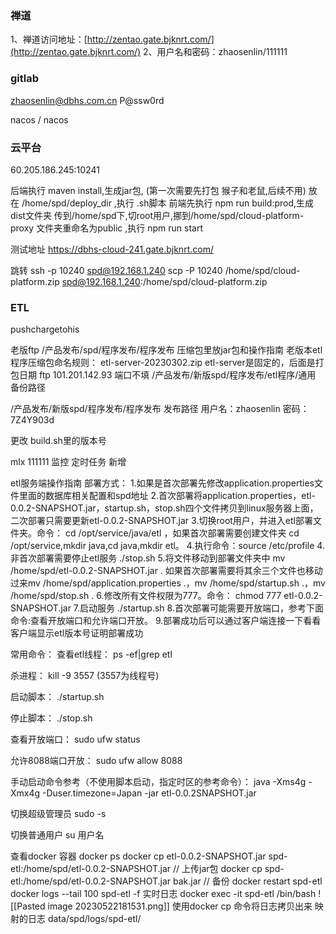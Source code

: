 ### 禅道
1、禅道访问地址：[http://zentao.gate.bjknrt.com/](http://zentao.gate.bjknrt.com/) 
2、用户名和密码：zhaosenlin/111111

### gitlab 
zhaosenlin@dbhs.com.cn
P@ssw0rd

nacos / nacos

### 云平台
60.205.186.245:10241

后端执行 maven install,生成jar包,
(第一次需要先打包 猴子和老鼠,后续不用)
放在 /home/spd/deploy_dir ,执行 .sh脚本
前端先执行 npm run build:prod,生成dist文件夹
传到/home/spd下,切root用户,挪到/home/spd/cloud-platform-proxy 
文件夹重命名为public ,执行 npm run start

测试地址
https://dbhs-cloud-241.gate.bjknrt.com/

跳转
ssh -p 10240 spd@192.168.1.240
scp -P 10240 /home/spd/cloud-platform.zip spd@192.168.1.240:/home/spd/cloud-platform.zip

### ETL
pushchargetohis

老版ftp    /产品发布/spd/程序发布/程序发布
压缩包里放jar包和操作指南
老版本etl程序压缩包命名规则： etl-server-20230302.zip etl-server是固定的，后面是打包日期
ftp
101.201.142.93              端口不填
/产品发布/新版spd/程序发布/etl程序/通用   备份路径

/产品发布/新版spd/程序发布/程序发布    发布路径
用户名：zhaosenlin 密码：7Z4Y903d

更改 build.sh里的版本号

mlx  111111 监控 定时任务 新增

etl服务端操作指南
部署方式：
1.如果是首次部署先修改application.properties文件里面的数据库相关配置和spd地址
2.首次部署将application.properties，etl-0.0.2-SNAPSHOT.jar，startup.sh，stop.sh四个文件拷贝到linux服务器上面，二次部署只需要更新etl-0.0.2-SNAPSHOT.jar
3.切换root用户，并进入etl部署文件夹。命令： cd /opt/service/java/etl ，如果首次部署需要创建文件夹 cd  /opt/service,mkdir java,cd  java,mkdir etl。
4.执行命令：source /etc/profile
4.非首次部署需要停止etl服务 ./stop.sh
5.将文件移动到部署文件夹中 mv /home/spd/etl-0.0.2-SNAPSHOT.jar . 如果首次部署需要将其余三个文件也移动过来mv /home/spd/application.properties .，mv /home/spd/startup.sh .，mv /home/spd/stop.sh .
6.修改所有文件权限为777。命令： chmod 777 etl-0.0.2-SNAPSHOT.jar 
7.启动服务 ./startup.sh
8.首次部署可能需要开放端口，参考下面命令:查看开放端口和允许端口开放。
9.部署成功后可以通过客户端连接一下看看客户端显示etl版本号证明部署成功

常用命令：
查看etl线程：
 ps -ef|grep etl

杀进程：
kill -9 3557 (3557为线程号)

启动脚本：
 ./startup.sh

停止脚本：
./stop.sh

查看开放端口：
sudo ufw status

允许8088端口开放：
sudo ufw allow 8088


手动启动命令参考（不使用脚本启动，指定时区的参考命令）：
java -Xms4g -Xmx4g -Duser.timezone=Japan -jar etl-0.0.2SNAPSHOT.jar


切换超级管理员
sudo -s

切换普通用户
su 用户名

查看docker 容器
docker ps
docker cp etl-0.0.2-SNAPSHOT.jar spd-etl:/home/spd/etl-0.0.2-SNAPSHOT.jar   // 上传jar包
docker cp spd-etl:/home/spd/etl-0.0.2-SNAPSHOT.jar bak.jar  // 备份
docker restart spd-etl 
docker logs --tail 100 spd-etl    -f 实时日志
docker exec -it spd-etl /bin/bash
![[Pasted image 20230522181531.png]]
使用docker cp 命令将日志拷贝出来
映射的日志 data/spd/logs/spd-etl/

